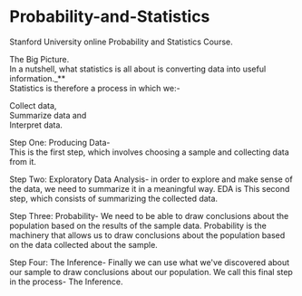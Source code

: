# Probability-and-Statistics
Stanford University online Probability and Statistics Course.

The Big Picture.  
In a nutshell, what statistics is all about is converting data into useful information._**  
Statistics is therefore a process in which we:-  


Collect data,  
Summarize data and  
Interpret data.  


Step One: Producing Data-  
This is the first step, which involves choosing a sample and collecting data from it. 


Step Two: Exploratory Data Analysis-
in order to explore and make sense of the data, we need to summarize it in a meaningful way. 
EDA is This second step, which consists of summarizing the collected data.


Step Three: Probability-
We need to be able to draw conclusions about the population based on the results of the sample data.
Probability is the machinery that allows us to draw conclusions about the population based on the data collected about the sample.


Step Four: The Inference-
Finally we can use what we've discovered about our sample to draw conclusions about our population. 
We call this final step in the process- The Inference.
